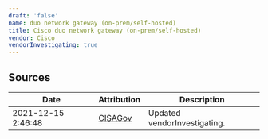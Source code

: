 ```yaml
---
draft: 'false'
name: duo network gateway (on-prem/self-hosted)
title: Cisco duo network gateway (on-prem/self-hosted)
vendor: Cisco
vendorInvestigating: true
---
```





## Sources
| Date | Attribution | Description |
| --- | --- | --- |
| 2021-12-15 2:46:48 | [CISAGov](https://raw.githubusercontent.com/cisagov/log4j-affected-db/develop/README.md) | Updated vendorInvestigating.  |
